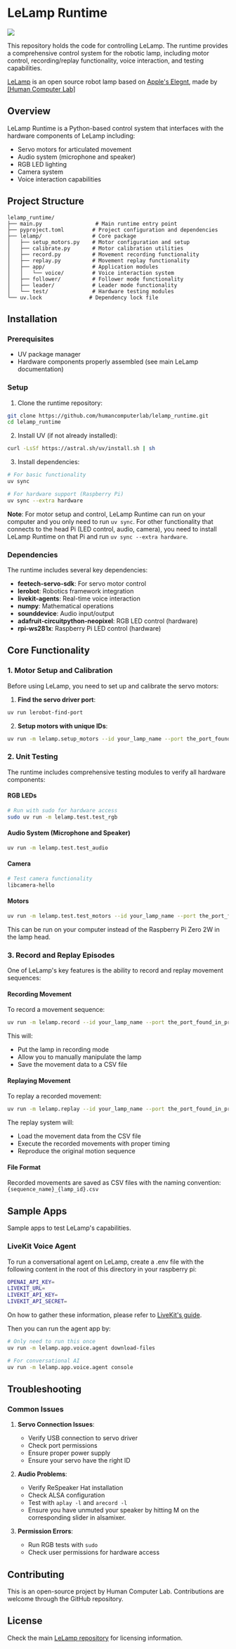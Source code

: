 # LeLamp Runtime

![](./assets/images/Banner.png)

This repository holds the code for controlling LeLamp. The runtime provides a comprehensive control system for the robotic lamp, including motor control, recording/replay functionality, voice interaction, and testing capabilities.

[LeLamp](https://github.com/humancomputerlab/LeLamp) is an open source robot lamp based on [Apple's Elegnt](https://machinelearning.apple.com/research/elegnt-expressive-functional-movement), made by [[Human Computer Lab]](https://www.humancomputerlab.com/)

## Overview

LeLamp Runtime is a Python-based control system that interfaces with the hardware components of LeLamp including:

- Servo motors for articulated movement
- Audio system (microphone and speaker)
- RGB LED lighting
- Camera system
- Voice interaction capabilities

## Project Structure

```
lelamp_runtime/
├── main.py                 # Main runtime entry point
├── pyproject.toml         # Project configuration and dependencies
├── lelamp/                # Core package
│   ├── setup_motors.py    # Motor configuration and setup
│   ├── calibrate.py       # Motor calibration utilities
│   ├── record.py          # Movement recording functionality
│   ├── replay.py          # Movement replay functionality
│   ├── app/               # Application modules
│   │   └── voice/         # Voice interaction system
│   ├── follower/          # Follower mode functionality
│   ├── leader/            # Leader mode functionality
│   └── test/              # Hardware testing modules
└── uv.lock               # Dependency lock file
```

## Installation

### Prerequisites

- UV package manager
- Hardware components properly assembled (see main LeLamp documentation)

### Setup

1. Clone the runtime repository:

```bash
git clone https://github.com/humancomputerlab/lelamp_runtime.git
cd lelamp_runtime
```

2. Install UV (if not already installed):

```bash
curl -LsSf https://astral.sh/uv/install.sh | sh
```

3. Install dependencies:

```bash
# For basic functionality
uv sync

# For hardware support (Raspberry Pi)
uv sync --extra hardware
```

**Note**: For motor setup and control, LeLamp Runtime can run on your computer and you only need to run `uv sync`. For other functionality that connects to the head Pi (LED control, audio, camera), you need to install LeLamp Runtime on that Pi and run `uv sync --extra hardware`.

### Dependencies

The runtime includes several key dependencies:

- **feetech-servo-sdk**: For servo motor control
- **lerobot**: Robotics framework integration
- **livekit-agents**: Real-time voice interaction
- **numpy**: Mathematical operations
- **sounddevice**: Audio input/output
- **adafruit-circuitpython-neopixel**: RGB LED control (hardware)
- **rpi-ws281x**: Raspberry Pi LED control (hardware)

## Core Functionality

### 1. Motor Setup and Calibration

Before using LeLamp, you need to set up and calibrate the servo motors:

1. **Find the servo driver port**:

```bash
uv run lerobot-find-port
```

2. **Setup motors with unique IDs**:

```bash
uv run -m lelamp.setup_motors --id your_lamp_name --port the_port_found_in_previous_step
```

### 2. Unit Testing

The runtime includes comprehensive testing modules to verify all hardware components:

#### RGB LEDs

```bash
# Run with sudo for hardware access
sudo uv run -m lelamp.test.test_rgb
```

#### Audio System (Microphone and Speaker)

```bash
uv run -m lelamp.test.test_audio
```

#### Camera

```bash
# Test camera functionality
libcamera-hello
```

#### Motors

```bash
uv run -m lelamp.test.test_motors --id your_lamp_name --port the_port_found_in_previous_step
```

This can be run on your computer instead of the Raspberry Pi Zero 2W in the lamp head.

### 3. Record and Replay Episodes

One of LeLamp's key features is the ability to record and replay movement sequences:

#### Recording Movement

To record a movement sequence:

```bash
uv run -m lelamp.record --id your_lamp_name --port the_port_found_in_previous_step --name movement_sequence_name
```

This will:

- Put the lamp in recording mode
- Allow you to manually manipulate the lamp
- Save the movement data to a CSV file

#### Replaying Movement

To replay a recorded movement:

```bash
uv run -m lelamp.replay --id your_lamp_name --port the_port_found_in_previous_step --csv movement_sequence_name_lampid.csv
```

The replay system will:

- Load the movement data from the CSV file
- Execute the recorded movements with proper timing
- Reproduce the original motion sequence

#### File Format

Recorded movements are saved as CSV files with the naming convention:
`{sequence_name}_{lamp_id}.csv`

## Sample Apps

Sample apps to test LeLamp's capabilities.

### LiveKit Voice Agent

To run a conversational agent on LeLamp, create a .env file with the following content in the root of this directory in your raspberry pi:

```bash
OPENAI_API_KEY=
LIVEKIT_URL=
LIVEKIT_API_KEY=
LIVEKIT_API_SECRET=
```

On how to gather these information, please refer to [LiveKit's guide](https://docs.livekit.io/agents/start/voice-ai/).

Then you can run the agent app by:

```bash
# Only need to run this once
uv run -m lelamp.app.voice.agent download-files

# For conversational AI
uv run -m lelamp.app.voice.agent console
```

## Troubleshooting

### Common Issues

1. **Servo Connection Issues**:

   - Verify USB connection to servo driver
   - Check port permissions
   - Ensure proper power supply
   - Ensure your servo have the right ID

2. **Audio Problems**:

   - Verify ReSpeaker Hat installation
   - Check ALSA configuration
   - Test with `aplay -l` and `arecord -l`
   - Ensure you have unmuted your speaker by hitting M on the corresponding slider in alsamixer.

3. **Permission Errors**:

   - Run RGB tests with `sudo`
   - Check user permissions for hardware access

## Contributing

This is an open-source project by Human Computer Lab. Contributions are welcome through the GitHub repository.

## License

Check the main [LeLamp repository](https://github.com/humancomputerlab/LeLamp) for licensing information.
